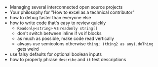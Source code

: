 -   Managing several interconnected open source projects
-   Your philosophy for "How to excel as a technical contributor"
-   how to debug faster than everyone else
-   how to write code that's easy to review quickly
    -   `Readonly<string>` vs `readonly string[]`
    -   don't switch between inline if vs if blocks
    -   as much as possible, make code read vertically
    -   always use semicolons otherwise `thing; (thing2 as any).doThing` gets weird
-   use falsy defaults for optional boolean inputs
-   how to properly phrase `describe` and `it` test descriptions
